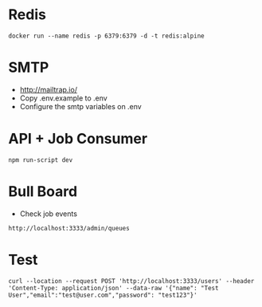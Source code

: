 # Redis

``docker run --name redis -p 6379:6379 -d -t redis:alpine``

# SMTP

- http://mailtrap.io/
- Copy .env.example to .env
- Configure the smtp variables on .env

# API + Job Consumer

``npm run-script dev``

# Bull Board

* Check job events
  
``http://localhost:3333/admin/queues``

# Test

``curl --location --request POST 'http://localhost:3333/users' --header 'Content-Type: application/json' --data-raw '{"name": "Test User","email":"test@user.com","password": "test123"}'``